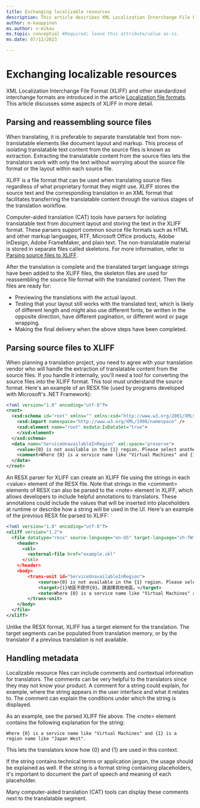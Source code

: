 ```yaml
---
title: Exchanging localizable resources
description: This article describes XML Localization Interchange File Format (XLIFF) in more detail.
author: m-kauppinen
ms.author: v-mikau
ms.topic: conceptual #Required; leave this attribute/value as-is.
ms.date: 07/12/2023

---
```


# Exchanging localizable resources

XML Localization Interchange File Format (XLIFF) and other standardized interchange formats are introduced in the article [Localization file formats](localization-file-formats.md). This article discusses some aspects of XLIFF in more detail.

## Parsing and reassembling source files

When translating, it is preferable to separate translatable text from non-translatable elements like document layout and markup. This process of isolating translatable text content from the source files is known as extraction. Extracting the translatable content from the source files lets the translators work with only the text without worrying about the source file format or the layout within each source file.

XLIFF is a file format that can be used when translating source files regardless of what proprietary format they might use. XLIFF stores the source text and the corresponding translation in an XML format that facilitates transferring the translatable content through the various stages of the translation workflow.

Computer-aided translation (CAT) tools have parsers for isolating translatable text from document layout and storing the text in the XLIFF format. These parsers support common source file formats such as HTML and other markup languages, RTF, Microsoft Office products, Adobe InDesign, Adobe FrameMaker, and plain text. The non-translatable material is stored in separate files called skeletons. For more information, refer to [Parsing source files to XLIFF](#parsing-source-files-to-xliff).

After the translation is complete and the translated target language strings have been added to the XLIFF files, the skeleton files are used for reassembling the source file format with the translated content. Then the files are ready for:

- Previewing the translations with the actual layout.
- Testing that your layout still works with the translated text, which is likely of different length and might also use different fonts, be written in the opposite direction, have different pagination, or different word or page wrapping.
- Making the final delivery when the above steps have been completed.

## Parsing source files to XLIFF

When planning a translation project, you need to agree with your translation vendor who will handle the extraction of translatable content from the source files. If you handle it internally, you'll need a tool for converting the source files into the XLIFF format. This tool must understand the source format. Here's an example of an RESX file (used by programs developed with Microsoft's .NET Framework):

```xml
<?xml version="1.0" encoding="utf-8"?>
<root>
  <xsd:schema id="root" xmlns="" xmlns:xsd="http://www.w3.org/2001/XMLSchema" xmlns:msdata="urn:schemas-microsoft-com:xml-msdata">
    <xsd:import namespace="http://www.w3.org/XML/1998/namespace" />
    <xsd:element name="root" msdata:IsDataSet="true">
    </xsd:element>
  </xsd:schema>
  <data name="ServiceUnavailableInRegion" xml:space="preserve">
    <value>{0} is not available in the {1} region. Please select another region.</value>
    <comment>Where {0} is a service name like "Virtual Machines" and {1} is a region name like "Japan West"</comment>
  </data>
</root>
```

An RESX parser for XLIFF can create an XLIFF file using the strings in each \<value> element of the RESX file. Note that strings in the \<comment> elements of RESX can also be parsed to the \<note> element in XLIFF, which allows developers to include helpful annotations to translators. These annotations could include the values that will be inserted into placeholders at runtime or describe how a string will be used in the UI. Here's an example of the previous RESX file parsed to XLIFF:

```xml
<?xml version="1.0" encoding="utf-8"?>
<xliff version="1.2">  
  <file datatype="resx" source-language="en-US" target-language="zh-TW">
    <header>
      <skl>
        <external-file href="example.skl"
      </skl>
    </header>
    <body>
        <trans-unit id="ServiceUnavailableInRegion">
            <source>{0} is not available in the {1} region. Please select another region.</source>
            <target>{1}地區不提供{0}。請選擇其他地區。</target>
            <note>Where {0} is a service name like "Virtual Machines" and {1} is a region name like "Japan West"</note>
        </trans-unit>
    </body>
  </file>
</xliff>
```

Unlike the RESX format, XLIFF has a target element for the translation. The target segments can be populated from translation memory, or by the translator if a previous translation is not available.

## Handling metadata

Localizable resource files can include comments and contextual information for translators. The comments can be very helpful to the translators since they may not know your product. A comment for a string could explain, for example, where the string appears in the user interface and what it relates to. The comment can explain the conditions under which the string is displayed.

As an example, see the parsed XLIFF file above. The \<note> element contains the following explanation for the string:

``Where {0} is a service name like "Virtual Machines" and {1} is a region name like "Japan West".``

This lets the translators know how {0} and {1} are used in this context.

If the string contains technical terms or application jargon, the usage should be explained as well. If the string is a format string containing placeholders, it's important to document the part of speech and meaning of each placeholder.

Many computer-aided translation (CAT) tools can display these comments next to the translatable segment.
